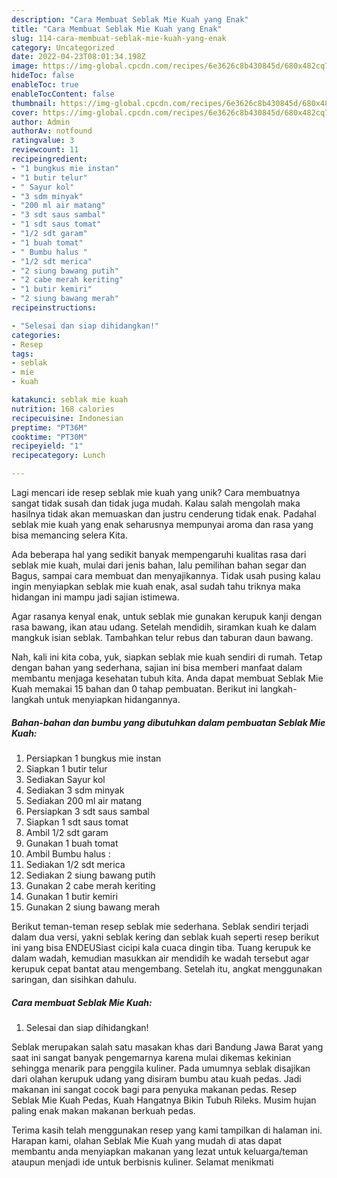 ```yaml
---
description: "Cara Membuat Seblak Mie Kuah yang Enak"
title: "Cara Membuat Seblak Mie Kuah yang Enak"
slug: 114-cara-membuat-seblak-mie-kuah-yang-enak
category: Uncategorized
date: 2022-04-23T08:01:34.198Z
image: https://img-global.cpcdn.com/recipes/6e3626c8b430845d/680x482cq70/seblak-mie-kuah-foto-resep-utama.jpg
hideToc: false
enableToc: true
enableTocContent: false
thumbnail: https://img-global.cpcdn.com/recipes/6e3626c8b430845d/680x482cq70/seblak-mie-kuah-foto-resep-utama.jpg
cover: https://img-global.cpcdn.com/recipes/6e3626c8b430845d/680x482cq70/seblak-mie-kuah-foto-resep-utama.jpg
author: Admin
authorAv: notfound
ratingvalue: 3
reviewcount: 11
recipeingredient:
- "1 bungkus mie instan"
- "1 butir telur"
- " Sayur kol"
- "3 sdm minyak"
- "200 ml air matang"
- "3 sdt saus sambal"
- "1 sdt saus tomat"
- "1/2 sdt garam"
- "1 buah tomat"
- " Bumbu halus "
- "1/2 sdt merica"
- "2 siung bawang putih"
- "2 cabe merah keriting"
- "1 butir kemiri"
- "2 siung bawang merah"
recipeinstructions:

- "Selesai dan siap dihidangkan!"
categories:
- Resep
tags:
- seblak
- mie
- kuah

katakunci: seblak mie kuah 
nutrition: 168 calories
recipecuisine: Indonesian
preptime: "PT36M"
cooktime: "PT30M"
recipeyield: "1"
recipecategory: Lunch

---
```





Lagi mencari ide resep seblak mie kuah yang unik? Cara membuatnya sangat tidak susah dan tidak juga mudah. Kalau salah mengolah maka hasilnya tidak akan memuaskan dan justru cenderung tidak enak. Padahal seblak mie kuah yang enak seharusnya mempunyai aroma dan rasa yang bisa memancing selera Kita.





Ada beberapa hal yang sedikit banyak mempengaruhi kualitas rasa dari seblak mie kuah, mulai dari jenis bahan, lalu pemilihan bahan segar dan Bagus, sampai cara membuat dan menyajikannya. Tidak usah pusing kalau ingin menyiapkan seblak mie kuah enak,      asal sudah tahu triknya maka hidangan ini mampu jadi sajian istimewa.














Agar rasanya kenyal enak, untuk seblak mie gunakan kerupuk kanji dengan rasa bawang, ikan atau udang. Setelah mendidih, siramkan kuah ke dalam mangkuk isian seblak. Tambahkan telur rebus dan taburan daun bawang.






Nah, kali ini kita coba, yuk, siapkan seblak mie kuah sendiri di rumah. Tetap dengan bahan yang sederhana, sajian ini bisa memberi manfaat dalam membantu menjaga kesehatan tubuh kita. Anda dapat membuat Seblak Mie Kuah memakai 15 bahan dan 0 tahap pembuatan. Berikut ini langkah-langkah untuk menyiapkan hidangannya.

<!--inarticleads1-->

##### Bahan-bahan dan bumbu yang dibutuhkan dalam pembuatan Seblak Mie Kuah:

1. Persiapkan 1 bungkus mie instan
1. Siapkan 1 butir telur
1. Sediakan  Sayur kol
1. Sediakan 3 sdm minyak
1. Sediakan 200 ml air matang
1. Persiapkan 3 sdt saus sambal
1. Siapkan 1 sdt saus tomat
1. Ambil 1/2 sdt garam
1. Gunakan 1 buah tomat
1. Ambil  Bumbu halus :
1. Sediakan 1/2 sdt merica
1. Sediakan 2 siung bawang putih
1. Gunakan 2 cabe merah keriting
1. Gunakan 1 butir kemiri
1. Gunakan 2 siung bawang merah


Berikut teman-teman resep seblak mie sederhana. Seblak sendiri terjadi dalam dua versi, yakni seblak kering dan seblak kuah seperti resep berikut ini yang bisa ENDEUSiast cicipi kala cuaca dingin tiba. Tuang kerupuk ke dalam wadah, kemudian masukkan air mendidih ke wadah tersebut agar kerupuk cepat bantat atau mengembang. Setelah itu, angkat menggunakan saringan, dan sisihkan dahulu. 

<!--inarticleads2-->

##### Cara membuat Seblak Mie Kuah:


1. Selesai dan siap dihidangkan!

Seblak merupakan salah satu masakan khas dari Bandung Jawa Barat yang saat ini sangat banyak pengemarnya karena mulai dikemas kekinian sehingga menarik para penggila kuliner. Pada umumnya seblak disajikan dari olahan kerupuk udang yang disiram bumbu atau kuah pedas. Jadi makanan ini sangat cocok bagi para penyuka makanan pedas. Resep Seblak Mie Kuah Pedas, Kuah Hangatnya Bikin Tubuh Rileks. Musim hujan paling enak makan makanan berkuah pedas. 

Terima kasih telah menggunakan resep yang kami tampilkan di halaman ini. Harapan kami, olahan Seblak Mie Kuah yang mudah di atas dapat membantu anda menyiapkan makanan yang lezat untuk keluarga/teman ataupun menjadi ide untuk berbisnis kuliner. Selamat menikmati
